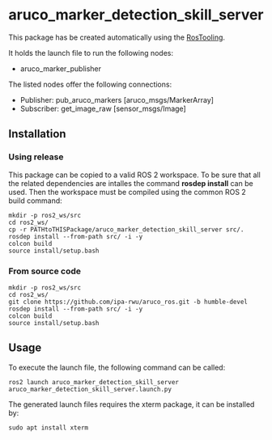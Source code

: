 # aruco_marker_detection_skill_server

This package has be created automatically using the [RosTooling](https://github.com/ipa320/RosTooling).


It holds the launch file to run the following nodes:
- aruco_marker_publisher

The listed nodes offer the following connections:
- Publisher: pub_aruco_markers [aruco_msgs/MarkerArray]
- Subscriber: get_image_raw [sensor_msgs/Image]

## Installation

### Using release

This package can be copied to a valid ROS 2 workspace. To be sure that all the related dependencies are intalles the command **rosdep install** can be used.
Then the workspace must be compiled using the common ROS 2 build command:

```
mkdir -p ros2_ws/src
cd ros2_ws/
cp -r PATHtoTHISPackage/aruco_marker_detection_skill_server src/.
rosdep install --from-path src/ -i -y
colcon build
source install/setup.bash
```


### From source code
```
mkdir -p ros2_ws/src
cd ros2_ws/
git clone https://github.com/ipa-rwu/aruco_ros.git -b humble-devel
rosdep install --from-path src/ -i -y
colcon build
source install/setup.bash
```

## Usage


To execute the launch file, the following command can be called:

```
ros2 launch aruco_marker_detection_skill_server aruco_marker_detection_skill_server.launch.py 
```

The generated launch files requires the xterm package, it can be installed by:

```
sudo apt install xterm
```




